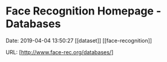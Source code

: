 # Face Recognition Homepage - Databases

Date: 2019-04-04 13:50:27
[[dataset]] [[face-recognition]]

URL: [http://www.face-rec.org/databases/]
